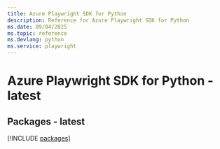 ```yaml
---
title: Azure Playwright SDK for Python
description: Reference for Azure Playwright SDK for Python
ms.date: 09/04/2025
ms.topic: reference
ms.devlang: python
ms.service: playwright
---
```

# Azure Playwright SDK for Python - latest
## Packages - latest
[!INCLUDE [packages](playwright-index.md)]